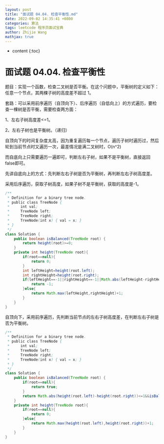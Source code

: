 ```yaml
---
layout: post
title: "面试题 04.04. 检查平衡性.md"
date: 2022-09-02 14:35:41 +0800
categories: 算法
tags: leetcode 程序员面试宝典
author: Zhijie Wang
mathjax: true
---
```



* content
{:toc}














# 面试题 04.04. 检查平衡性

题目：实现一个函数，检查二叉树是否平衡。在这个问题中，平衡树的定义如下：任意一个节点，其两棵子树的高度差不超过 1。

套路：可以采用前序遍历（自顶向下）、后序遍历（自低向上）的方式遍历，要检查一棵树是否平衡，需要检查两方面：

1、左右子树高度差<=1。

2、左右子树也是平衡树。（递归）



自顶向下的时间复杂度太高，因为重复遍历每一个节点，遍历子树时遍历过，然后轮到当前节点时又遍历一次，最差情况是满二叉树时，O(n^2)

而自底向上只需要遍历一遍即可，判断左右子树，如果不是平衡树，直接返回false即可。

先讲自底向上的方式：先判断左右子树是否为平衡树，再判断左右子树高度差。

采用后序遍历，获取子树高度，如果子树不是平衡树，获取的高度是-1。

```java
/**
 * Definition for a binary tree node.
 * public class TreeNode {
 *     int val;
 *     TreeNode left;
 *     TreeNode right;
 *     TreeNode(int x) { val = x; }
 * }
 */
class Solution {
    public boolean isBalanced(TreeNode root) {
        return height(root)>=0;
    }
    private int height(TreeNode root){
        if(root==null){
            return 0;
        }
        int leftHeight=height(root.left);
        int rightHeight=height(root.right);
        if(leftHeight==-1||rightHeight==-1||Math.abs(leftHeight-rightHeight)>1){
            return -1;
        }else{
            return Math.max(leftHeight,rightHeight)+1;
        }
    }
}
```

自顶向下，采用前序遍历，先判断当前节点的左右子树高度差，在判断左右子树是否为平衡树。

```java
/**
 * Definition for a binary tree node.
 * public class TreeNode {
 *     int val;
 *     TreeNode left;
 *     TreeNode right;
 *     TreeNode(int x) { val = x; }
 * }
 */
class Solution {
    public boolean isBalanced(TreeNode root) {
        if(root==null){
            return true;
        }
        return Math.abs(height(root.left)-height(root.right))<=1&&isBalanced(root.left)&&isBalanced(root.right);
    }
    private int height(TreeNode root){
        if(root==null){
            return 0;
        }else{
            return Math.max(height(root.left),height(root.right))+1;
        }
    }
}
```
